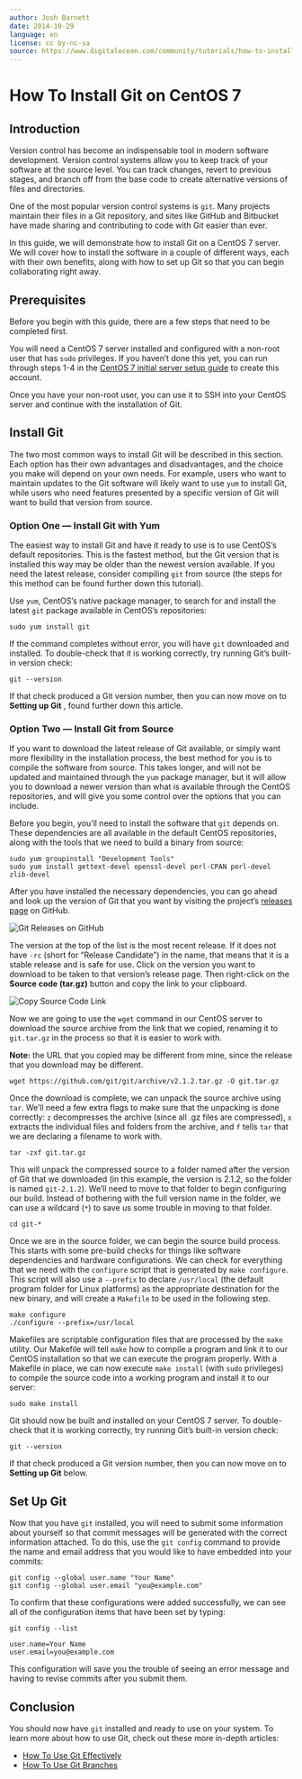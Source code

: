 ```yaml
---
author: Josh Barnett
date: 2014-10-29
language: en
license: cc by-nc-sa
source: https://www.digitalocean.com/community/tutorials/how-to-install-git-on-centos-7
---
```


# How To Install Git on CentOS 7

## Introduction

Version control has become an indispensable tool in modern software development. Version control systems allow you to keep track of your software at the source level. You can track changes, revert to previous stages, and branch off from the base code to create alternative versions of files and directories.

One of the most popular version control systems is `git`. Many projects maintain their files in a Git repository, and sites like GitHub and Bitbucket have made sharing and contributing to code with Git easier than ever.

In this guide, we will demonstrate how to install Git on a CentOS 7 server. We will cover how to install the software in a couple of different ways, each with their own benefits, along with how to set up Git so that you can begin collaborating right away.

## Prerequisites

Before you begin with this guide, there are a few steps that need to be completed first.

You will need a CentOS 7 server installed and configured with a non-root user that has `sudo` privileges. If you haven’t done this yet, you can run through steps 1-4 in the [CentOS 7 initial server setup guide](initial-server-setup-with-centos-7) to create this account.

Once you have your non-root user, you can use it to SSH into your CentOS server and continue with the installation of Git.

## Install Git

The two most common ways to install Git will be described in this section. Each option has their own advantages and disadvantages, and the choice you make will depend on your own needs. For example, users who want to maintain updates to the Git software will likely want to use `yum` to install Git, while users who need features presented by a specific version of Git will want to build that version from source.

### Option One — Install Git with Yum

The easiest way to install Git and have it ready to use is to use CentOS’s default repositories. This is the fastest method, but the Git version that is installed this way may be older than the newest version available. If you need the latest release, consider compiling `git` from source (the steps for this method can be found further down this tutorial).

Use `yum`, CentOS’s native package manager, to search for and install the latest `git` package available in CentOS’s repositories:

    sudo yum install git

If the command completes without error, you will have `git` downloaded and installed. To double-check that it is working correctly, try running Git’s built-in version check:

    git --version

If that check produced a Git version number, then you can now move on to **Setting up Git** , found further down this article.

### Option Two — Install Git from Source

If you want to download the latest release of Git available, or simply want more flexibility in the installation process, the best method for you is to compile the software from source. This takes longer, and will not be updated and maintained through the `yum` package manager, but it will allow you to download a newer version than what is available through the CentOS repositories, and will give you some control over the options that you can include.

Before you begin, you’ll need to install the software that `git` depends on. These dependencies are all available in the default CentOS repositories, along with the tools that we need to build a binary from source:

    sudo yum groupinstall "Development Tools"
    sudo yum install gettext-devel openssl-devel perl-CPAN perl-devel zlib-devel

After you have installed the necessary dependencies, you can go ahead and look up the version of Git that you want by visiting the project’s [releases page](https://github.com/git/git/releases) on GitHub.

![Git Releases on GitHub](https://raw.githubusercontent.com/opendocs-md/do-tutorials-images/master/img/git_centos7/git_releases.png)

The version at the top of the list is the most recent release. If it does not have `-rc` (short for “Release Candidate”) in the name, that means that it is a stable release and is safe for use. Click on the version you want to download to be taken to that version’s release page. Then right-click on the **Source code (tar.gz)** button and copy the link to your clipboard.

![Copy Source Code Link](https://raw.githubusercontent.com/opendocs-md/do-tutorials-images/master/img/git_centos7/git_download.png)

Now we are going to use the `wget` command in our CentOS server to download the source archive from the link that we copied, renaming it to `git.tar.gz` in the process so that it is easier to work with.

**Note:** the URL that you copied may be different from mine, since the release that you download may be different.

    wget https://github.com/git/git/archive/v2.1.2.tar.gz -O git.tar.gz

Once the download is complete, we can unpack the source archive using `tar`. We’ll need a few extra flags to make sure that the unpacking is done correctly: `z` decompresses the archive (since all .gz files are compressed), `x` extracts the individual files and folders from the archive, and `f` tells `tar` that we are declaring a filename to work with.

    tar -zxf git.tar.gz

This will unpack the compressed source to a folder named after the version of Git that we downloaded (in this example, the version is 2.1.2, so the folder is named `git-2.1.2`). We’ll need to move to that folder to begin configuring our build. Instead of bothering with the full version name in the folder, we can use a wildcard (`*`) to save us some trouble in moving to that folder.

    cd git-*

Once we are in the source folder, we can begin the source build process. This starts with some pre-build checks for things like software dependencies and hardware configurations. We can check for everything that we need with the `configure` script that is generated by `make configure`. This script will also use a `--prefix` to declare `/usr/local` (the default program folder for Linux platforms) as the appropriate destination for the new binary, and will create a `Makefile` to be used in the following step.

    make configure
    ./configure --prefix=/usr/local

Makefiles are scriptable configuration files that are processed by the `make` utility. Our Makefile will tell `make` how to compile a program and link it to our CentOS installation so that we can execute the program properly. With a Makefile in place, we can now execute `make install` (with `sudo` privileges) to compile the source code into a working program and install it to our server:

    sudo make install

Git should now be built and installed on your CentOS 7 server. To double-check that it is working correctly, try running Git’s built-in version check:

    git --version

If that check produced a Git version number, then you can now move on to **Setting up Git** below.

## Set Up Git

Now that you have `git` installed, you will need to submit some information about yourself so that commit messages will be generated with the correct information attached. To do this, use the `git config` command to provide the name and email address that you would like to have embedded into your commits:

    git config --global user.name "Your Name"
    git config --global user.email "you@example.com"

To confirm that these configurations were added successfully, we can see all of the configuration items that have been set by typing:

    git config --list

    user.name=Your Name
    user.email=you@example.com

This configuration will save you the trouble of seeing an error message and having to revise commits after you submit them.

## Conclusion

You should now have `git` installed and ready to use on your system. To learn more about how to use Git, check out these more in-depth articles:

- [How To Use Git Effectively](https://www.digitalocean.com/community/articles/how-to-use-git-effectively)
- [How To Use Git Branches](https://www.digitalocean.com/community/articles/how-to-use-git-branches)
